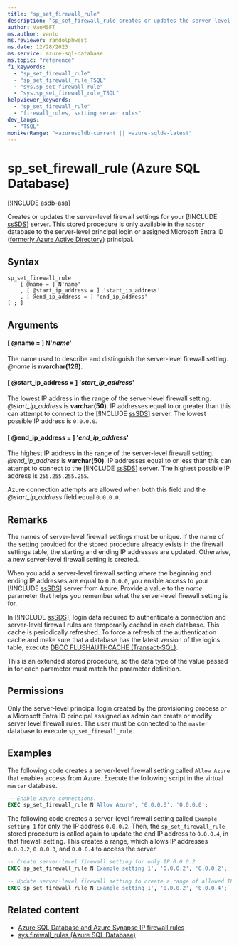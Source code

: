 ```yaml
---
title: "sp_set_firewall_rule"
description: "sp_set_firewall_rule creates or updates the server-level firewall settings for your Azure SQL Database server."
author: VanMSFT
ms.author: vanto
ms.reviewer: randolphwest
ms.date: 12/28/2023
ms.service: azure-sql-database
ms.topic: "reference"
f1_keywords:
  - "sp_set_firewall_rule"
  - "sp_set_firewall_rule_TSQL"
  - "sys.sp_set_firewall_rule"
  - "sys.sp_set_firewall_rule_TSQL"
helpviewer_keywords:
  - "sp_set_firewall_rule"
  - "firewall_rules, setting server rules"
dev_langs:
  - "TSQL"
monikerRange: "=azuresqldb-current || =azure-sqldw-latest"
---
```

# sp_set_firewall_rule (Azure SQL Database)

[!INCLUDE [asdb-asa](../../includes/applies-to-version/asdb-asa.md)]

Creates or updates the server-level firewall settings for your [!INCLUDE [ssSDS](../../includes/sssds-md.md)] server. This stored procedure is only available in the `master` database to the server-level principal login or assigned Microsoft Entra ID ([formerly Azure Active Directory](/entra/fundamentals/new-name)) principal.

## Syntax

```syntaxsql
sp_set_firewall_rule
    [ @name = ] N'name'
    , [ @start_ip_address = ] 'start_ip_address'
    , [ @end_ip_address = ] 'end_ip_address'
[ ; ]
```

## Arguments

#### [ @name = ] N'*name*'

The name used to describe and distinguish the server-level firewall setting. *@name* is **nvarchar(128)**.

#### [ @start_ip_address = ] '*start_ip_address*'

The lowest IP address in the range of the server-level firewall setting. *@start_ip_address* is **varchar(50)**. IP addresses equal to or greater than this can attempt to connect to the [!INCLUDE [ssSDS](../../includes/sssds-md.md)] server. The lowest possible IP address is `0.0.0.0`.

#### [ @end_ip_address = ] '*end_ip_address*'

The highest IP address in the range of the server-level firewall setting. *@end_ip_address* is **varchar(50)**. IP addresses equal to or less than this can attempt to connect to the [!INCLUDE [ssSDS](../../includes/sssds-md.md)] server. The highest possible IP address is `255.255.255.255`.

Azure connection attempts are allowed when both this field and the *@start_ip_address* field equal `0.0.0.0`.

## Remarks

The names of server-level firewall settings must be unique. If the name of the setting provided for the stored procedure already exists in the firewall settings table, the starting and ending IP addresses are updated. Otherwise, a new server-level firewall setting is created.

When you add a server-level firewall setting where the beginning and ending IP addresses are equal to `0.0.0.0`, you enable access to your [!INCLUDE [ssSDS](../../includes/sssds-md.md)] server from Azure. Provide a value to the *name* parameter that helps you remember what the server-level firewall setting is for.

In [!INCLUDE [ssSDS](../../includes/sssds-md.md)], login data required to authenticate a connection and server-level firewall rules are temporarily cached in each database. This cache is periodically refreshed. To force a refresh of the authentication cache and make sure that a database has the latest version of the logins table, execute [DBCC FLUSHAUTHCACHE (Transact-SQL)](../../t-sql/database-console-commands/dbcc-flushauthcache-transact-sql.md).

This is an extended stored procedure, so the data type of the value passed in for each parameter must match the parameter definition.

## Permissions

Only the server-level principal login created by the provisioning process or a Microsoft Entra ID principal assigned as admin can create or modify server level firewall rules. The user must be connected to the `master` database to execute `sp_set_firewall_rule`.

## Examples

The following code creates a server-level firewall setting called `Allow Azure` that enables access from Azure. Execute the following script in the virtual `master` database.

```sql
-- Enable Azure connections.
EXEC sp_set_firewall_rule N'Allow Azure', '0.0.0.0', '0.0.0.0';
```

The following code creates a server-level firewall setting called `Example setting 1` for only the IP address `0.0.0.2`. Then, the `sp_set_firewall_rule` stored procedure is called again to update the end IP address to `0.0.0.4`, in that firewall setting. This creates a range, which allows IP addresses `0.0.0.2`, `0.0.0.3`, and `0.0.0.4` to access the server.

```sql
-- Create server-level firewall setting for only IP 0.0.0.2
EXEC sp_set_firewall_rule N'Example setting 1', '0.0.0.2', '0.0.0.2';

-- Update server-level firewall setting to create a range of allowed IP addresses
EXEC sp_set_firewall_rule N'Example setting 1', '0.0.0.2', '0.0.0.4';
```

## Related content

- [Azure SQL Database and Azure Synapse IP firewall rules](/azure/azure-sql/database/firewall-configure)
- [sys.firewall_rules (Azure SQL Database)](../system-catalog-views/sys-firewall-rules-azure-sql-database.md)
